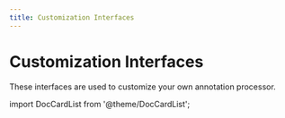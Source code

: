 ```yaml
---
title: Customization Interfaces
---
```


# Customization Interfaces

These interfaces are used to customize your own annotation processor.

import DocCardList from '@theme/DocCardList';

<DocCardList />